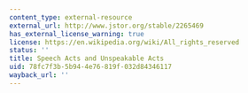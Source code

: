 ```yaml
---
content_type: external-resource
external_url: http://www.jstor.org/stable/2265469
has_external_license_warning: true
license: https://en.wikipedia.org/wiki/All_rights_reserved
status: ''
title: Speech Acts and Unspeakable Acts
uid: 78fc7f3b-5b94-4e76-819f-032d84346117
wayback_url: ''
---
```

